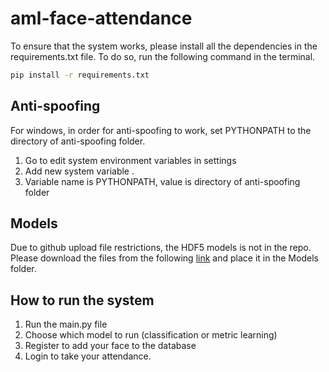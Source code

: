# aml-face-attendance
To ensure that the system works, please install all the dependencies in the requirements.txt file. To do so, run the following command in the terminal.

```bash
pip install -r requirements.txt
```

## Anti-spoofing
For windows, in order for anti-spoofing to work, set PYTHONPATH to the directory of anti-spoofing folder.
1. Go to edit system environment variables in settings
2. Add new system variable .
3. Variable name is PYTHONPATH, value is directory of anti-spoofing folder

## Models

Due to github upload file restrictions, the HDF5 models is not in the repo. Please download the files from the following [link](https://drive.google.com/drive/folders/1oxgZgjsnpTs-2LTgrqR2T5DX8j9_AyxI?usp=drive_link) and place it in the Models folder.

## How to run the system
1. Run the main.py file
2. Choose which model to run (classification or metric learning)
3. Register to add your face to the database
4. Login to take your attendance.






